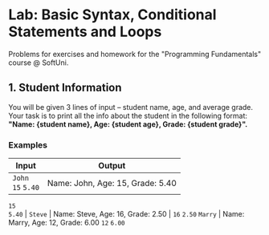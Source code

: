 # Lab: Basic Syntax, Conditional Statements and Loops
Problems for exercises and homework for the "Programming Fundamentals" course @ SoftUni.

## 1.	Student Information

You will be given 3 lines of input – student name, age, and average grade. Your task is to print all the info about the student in the following format: **"Name: {student name}, Age: {student age}, Grade: {student grade}".**

### Examples

| Input | Output |
| --- | --- |
|`John`<br> `15` `5.40`| Name: John, Age: 15, Grade: 5.40 |
 `15`   
 `5.40`
| `Steve` | Name: Steve, Age: 16, Grade: 2.50 |
`16`
`2.50`
`Marry` | Name: Marry, Age: 12, Grade: 6.00
`12`
`6.00`
